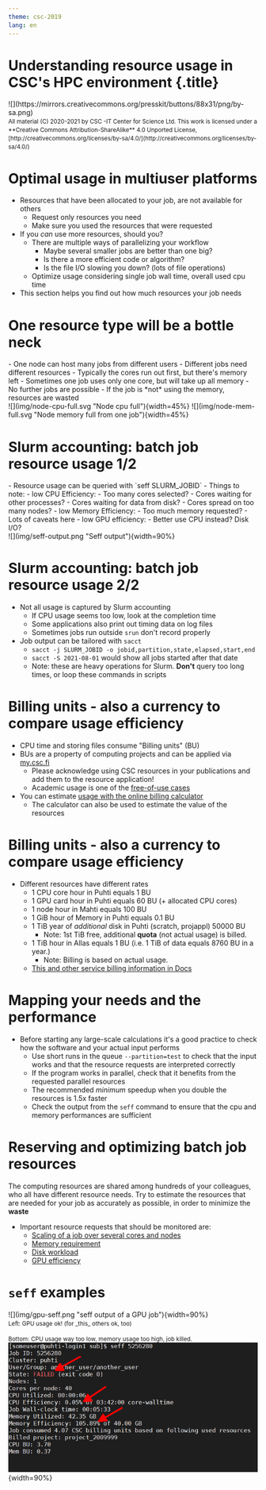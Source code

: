```yaml
---
theme: csc-2019
lang: en
---
```


# Understanding resource usage in CSC's HPC environment {.title}

<div class="column">
![](https://mirrors.creativecommons.org/presskit/buttons/88x31/png/by-sa.png)
</div>
<div class="column">
<small>
All material (C) 2020-2021 by CSC -IT Center for Science Ltd.
This work is licensed under a **Creative Commons Attribution-ShareAlike** 4.0
Unported License, [http://creativecommons.org/licenses/by-sa/4.0/](http://creativecommons.org/licenses/by-sa/4.0/)
</small>
</div>

# Optimal usage in multiuser platforms

- Resources that have been allocated to your job, are not available for others
   - Request only resources you need
   - Make sure you used the resources that were requested
- If you _can_ use more resources, should you?
   - There are multiple ways of parallelizing your workflow
      - Maybe several smaller jobs are better than one big?
      - Is there a more efficient code or algorithm?
      - Is the file I/O slowing you down? (lots of file operations)
   - Optimize usage considering single job wall time, overall used cpu time
- This section helps you find out how much resources your job needs

# One resource type will be a bottle neck

<div class="column">
- One node can host many jobs from different users
- Different jobs need different resources
- Typically the cores run out first, but there's memory left
- Sometimes one job uses only one core, but will take up all memory
   - No further jobs are possible
   - If the job is *not* using the memory, resources are wasted
</div>
<div class="column">
![](img/node-cpu-full.svg "Node cpu full"){width=45%}
![](img/node-mem-full.svg "Node memory full from one job"){width=45%}
</div>

# Slurm accounting: batch job resource usage 1/2

<div class="column">
- Resource usage can be queried with `seff SLURM_JOBID`
- Things to note:
   - low CPU Efficiency:
      - Too many cores selected?
      - Cores waiting for other processes?
      - Cores waiting for data from disk?
      - Cores spread on too many nodes? 
   - low Memory Efficiency:
      - Too much memory requested?
      - Lots of caveats here
   - low GPU efficiency:
      - Better use CPU instead? Disk I/O?
</div>
<div class="column">
![](img/seff-output.png "Seff output"){width=90%}
</div>

# Slurm accounting: batch job resource usage 2/2

- Not all usage is captured by Slurm accounting
   - If CPU usage seems too low, look at the completion time
   - Some applications also print out timing data on log files
   - Sometimes jobs run outside `srun` don't record properly
- Job output can be tailored with `sacct`
   - `sacct -j SLURM_JOBID -o jobid,partition,state,elapsed,start,end`
   - `sacct -S 2021-08-01` would show all jobs started after that date
   - Note: these are heavy operations for Slurm. **Don't** query
     too long times, or loop these commands in scripts

# Billing units - also a currency to compare usage efficiency

- CPU time and storing files consume "Billing units" (BU)
- BUs are a property of computing projects and can be applied via [my.csc.fi](https://my.csc.fi)
   - Please acknowledge using CSC resources in your publications and add them to the resource application!
   - Academic usage is one of the [free-of-use cases](https://research.csc.fi/pricing)
- You can estimate [usage with the online billing calculator](https://research.csc.fi/pricing) 
   - The calculator can also be used to estimate the value of the resources

# Billing units - also a currency to compare usage efficiency

- Different resources have different rates
   - 1 CPU core hour in Puhti equals 1 BU
   - 1 GPU card hour in Puhti equals 60 BU (+ allocated CPU cores)
   - 1 node hour in Mahti equals 100 BU
   - 1 GiB hour of Memory in Puhti equals 0.1 BU
   - 1 TiB year of _additional_ disk in Puhti (scratch, projappl) 50000 BU
      - Note: 1st TiB free, additional **quota** (not actual usage) is billed.
   - 1 TiB hour in Allas equals 1 BU (i.e. 1 TiB of data equals 8760 BU in a year.)
      - Note: Billing is based on actual usage.
   - [This and other service billing information in Docs](https://docs.csc.fi/accounts/billing/)

# Mapping your needs and the performance

- Before starting any large-scale calculations it's a good practice to check how the software and your actual input performs
    - Use short runs in the queue `--partition=test` to check that the input works and that the resource requests are interpreted correctly
    - If the program works in parallel, check that it benefits from the requested parallel resources 
    - The recommended _minimum_ speedup when you double the resources is 1.5x faster
    - Check the output from the `seff` command to ensure that the cpu and memory performances are sufficient 

# Reserving and optimizing batch job resources 

The computing resources are shared among hundreds of your colleagues, who all have different resource needs.
Try to estimate the resources that are needed for your job as accurately as possible, in order to minimize the **waste** 

- Important resource requests that should be monitored are:
   - [Scaling of a job over several cores and nodes](https://docs.csc.fi/computing/running/performance-checklist/#perform-a-scaling-test)
   - [Memory requirement](https://docs.csc.fi/support/faq/how-much-memory-my-job-needs/)  
   - [Disk workload](https://docs.csc.fi/computing/running/creating-job-scripts-puhti/#local-storage)
   - [GPU efficiency](https://docs.csc.fi/computing/overview/#gpu-nodes)
 
# `seff` examples

<div class="column">
![](img/gpu-seff.png "seff output of a GPU job"){width=90%}
</div>
<div class="column">
<small>
Left: GPU usage ok! (for _this_ others ok, too)

Bottom: CPU usage way too low, memory usage too high, job killed.
</small>
![](img/seff-oom.png "seff output when memory runs out"){width=90%}
</div>

  

